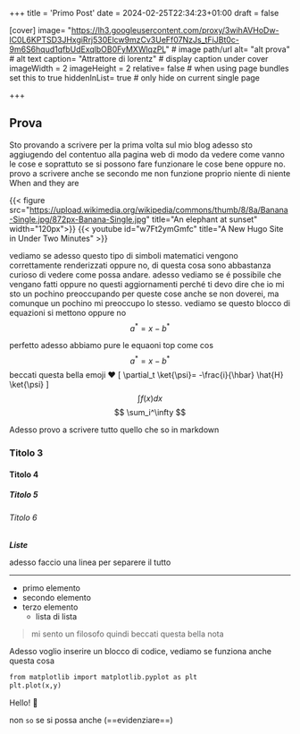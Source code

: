 +++
title = 'Primo Post'
date = 2024-02-25T22:34:23+01:00
draft = false


[cover]
    image= "https://lh3.googleusercontent.com/proxy/3wihAVHoDw-lC0L6KPTSD3JHxgiRrj530Elcw9mzCv3UeFf07NzJs_tFiJBt0c-9m6S6hqud1qfbUdExqlbOB0FyMXWlqzPL" # image path/url
    alt= "alt prova" # alt text
    caption= "Attrattore di lorentz" # display caption under cover
    imageWidth = 2
    imageHeight = 2
    relative= false # when using page bundles set this to true
    hiddenInList= true # only hide on current single page


+++

## Prova
Sto provando a scrivere per la prima volta sul mio blog
adesso sto aggiugendo del contentuo alla pagina web di modo da vedere come vanno le cose
e soprattuto se si possono fare funzionare le cose bene oppure no.
provo a scrivere anche se secondo me non funzione proprio niente di niente
When  and they are

{{< figure src="https://upload.wikimedia.org/wikipedia/commons/thumb/8/8a/Banana-Single.jpg/872px-Banana-Single.jpg" title="An elephant at sunset" width="120px">}}
{{< youtube id="w7Ft2ymGmfc" title="A New Hugo Site in Under Two Minutes" >}}

 vediamo se adesso questo tipo di simboli matematici vengono 
correttamente renderizzati oppure no, di questa cosa sono abbastanza curioso di vedere come possa andare.
adesso vediamo se é possibile che vengano fatti oppure no questi aggiornamenti perché ti devo dire che io mi sto un 
pochino preoccupando per queste cose anche se non doverei, ma comunque un pochino mi preoccupo lo stesso.
vediamo se questo blocco di equazioni si mettono oppure no
$$a^*=x-b^*$$

perfetto adesso abbiamo pure le equaoni top come cos
$$ a^*=x-b^* $$
beccati questa bella emoji :heart:
\[
    \partial_t \ket{\psi}= -\frac{i}{\hbar} \hat{H} \ket{\psi}
    \]
$$ \int f(x) dx $$
$$ \sum_i^\infty $$

Adesso provo a scrivere tutto quello che so in markdown
### Titolo 3
#### Titolo 4
##### Titolo 5
###### Titolo 6

_**Liste**_

adesso faccio una linea per separere il tutto

---

- primo elemento
- secondo elemento
- terzo elemento
   - lista di lista

> mi sento un filosofo quindi beccati questa bella nota

Adesso voglio inserire un blocco di codice, vediamo se funziona anche questa cosa

```html
from matplotlib import matplotlib.pyplot as plt
plt.plot(x,y)
```
Hello! :wave:



non `so` se si possa anche (==evidenziare==)
